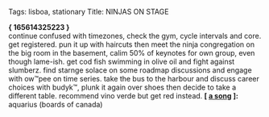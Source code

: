 Tags: lisboa, stationary
Title: NINJAS ON STAGE
  
**{ 165614325223 }**  
continue confused with timezones, check the gym, cycle intervals and core. get registered. pun it up with haircuts then meet the ninja congregation on the big room in the basement, calim 50% of keynotes for own group, even though lame-ish. get cod fish swimming in olive oil and fight against slumberz. find starnge solace on some roadmap discussions and engage with ow™pee on time series. take the bus to the harbour and discuss career choices with budyk™, plunk it again over shoes then decide to take a different table. recommend vino verde but get red instead.
**[ [a song](https://open.spotify.com/track/4ZX7QjwBqZTelll7to0d5S) ]:** aquarius (boards of canada)
